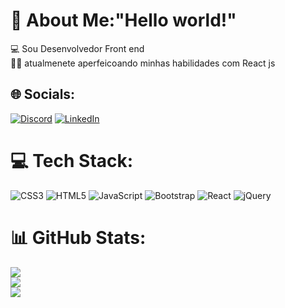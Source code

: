 # 💫 About Me:"Hello world!"
💻 Sou Desenvolvedor Front end<br>
💪🏽 atualmenete aperfeicoando minhas habilidades com  React js
## 🌐 Socials:
[![Discord](https://img.shields.io/badge/Discord-%237289DA.svg?logo=discord&logoColor=white)](https://discord.gg/gabrielbrandao9923) [![LinkedIn](https://img.shields.io/badge/LinkedIn-%230077B5.svg?logo=linkedin&logoColor=white)](https://linkedin.com/in/https://www.linkedin.com/in/gabriel-brand%C3%A3o-42174223a/) 

# 💻 Tech Stack:
![CSS3](https://img.shields.io/badge/css3-%231572B6.svg?style=for-the-badge&logo=css3&logoColor=white) ![HTML5](https://img.shields.io/badge/html5-%23E34F26.svg?style=for-the-badge&logo=html5&logoColor=white) ![JavaScript](https://img.shields.io/badge/javascript-%23323330.svg?style=for-the-badge&logo=javascript&logoColor=%23F7DF1E) ![Bootstrap](https://img.shields.io/badge/bootstrap-%23563D7C.svg?style=for-the-badge&logo=bootstrap&logoColor=white) ![React](https://img.shields.io/badge/react-%2320232a.svg?style=for-the-badge&logo=react&logoColor=%2361DAFB) ![jQuery](https://img.shields.io/badge/jquery-%230769AD.svg?style=for-the-badge&logo=jquery&logoColor=white)
# 📊 GitHub Stats:
![](https://github-readme-stats.vercel.app/api?username=Gabriel372&theme=react&hide_border=false&include_all_commits=false&count_private=false)<br/>
![](https://github-readme-streak-stats.herokuapp.com/?user=Gabriel372&theme=react&hide_border=false)<br/>
![](https://github-readme-stats.vercel.app/api/top-langs/?username=Gabriel372&theme=react&hide_border=false&include_all_commits=false&count_private=false&layout=compact)

<!-- Proudly created with GPRM ( https://gprm.itsvg.in ) -->
